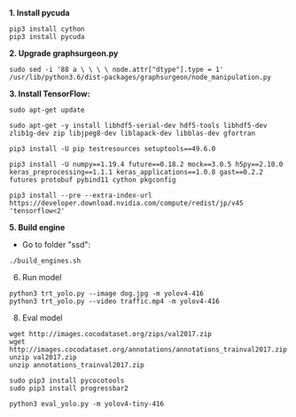 **1. Install pycuda**
```
pip3 install cython
pip3 install pycuda
```
**2. Upgrade graphsurgeon.py**
```
sudo sed -i '88 a \ \ \ \ node.attr["dtype"].type = 1' /usr/lib/python3.6/dist-packages/graphsurgeon/node_manipulation.py
```
**3. Install TensorFlow:**
```
sudo apt-get update
```
```
sudo apt-get -y install libhdf5-serial-dev hdf5-tools libhdf5-dev zlib1g-dev zip libjpeg8-dev liblapack-dev libblas-dev gfortran
```
```
pip3 install -U pip testresources setuptools==49.6.0
```
```
pip3 install -U numpy==1.19.4 future==0.18.2 mock==3.0.5 h5py==2.10.0 keras_preprocessing==1.1.1 keras_applications==1.0.8 gast==0.2.2 futures protobuf pybind11 cython pkgconfig
```
```
pip3 install --pre --extra-index-url https://developer.download.nvidia.com/compute/redist/jp/v45 'tensorflow<2'
```
**5. Build engine**
- Go to folder "ssd":
```
./build_engines.sh
```
6. Run model
```
python3 trt_yolo.py --image dog.jpg -m yolov4-416
python3 trt_yolo.py --video traffic.mp4 -m yolov4-416
```
8. Eval model
```
wget http://images.cocodataset.org/zips/val2017.zip
wget http://images.cocodataset.org/annotations/annotations_trainval2017.zip
unzip val2017.zip
unzip annotations_trainval2017.zip
```
```
sudo pip3 install pycocotools
sudo pip3 install progressbar2
```
```
python3 eval_yolo.py -m yolov4-tiny-416
```

